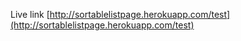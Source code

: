 
Live link [http://sortablelistpage.herokuapp.com/test](http://sortablelistpage.herokuapp.com/test)
